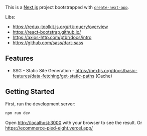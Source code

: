 This is a [Next.js](https://nextjs.org/) project bootstrapped with [`create-next-app`](https://github.com/vercel/next.js/tree/canary/packages/create-next-app).

Libs:
- https://redux-toolkit.js.org/rtk-query/overview
- https://react-bootstrap.github.io/
- https://axios-http.com/ptbr/docs/intro
- https://github.com/sass/dart-sass

## Features 
- SSG - Static Site Generation - https://nextjs.org/docs/basic-features/data-fetching/get-static-paths (Cache)

## Getting Started

First, run the development server:

```bash
npm run dev

```

Open [http://localhost:3000](http://localhost:3000) with your browser to see the result.
Or https://ecommerce-pied-eight.vercel.app/
